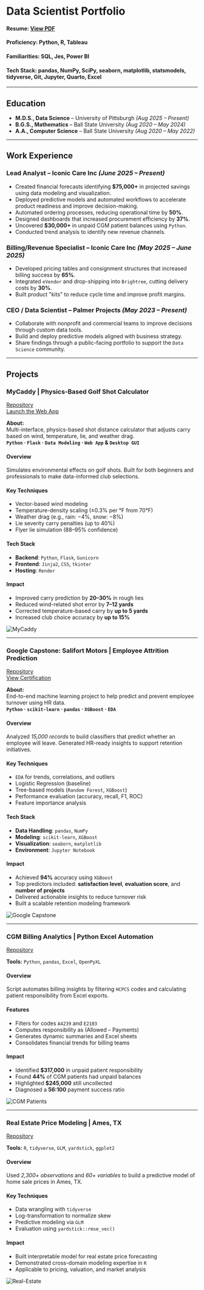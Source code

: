 # Data Scientist Portfolio

#### Resume: [View PDF](https://2d7974f8-5fa5-4136-aaa2-354b07c4877e.filesusr.com/ugd/a966b5_d8e418714fc148a69ee20224d2504475.pdf)  
#### Proficiency: Python, R, Tableau  
#### Familiarities: SQL, Jes, Power BI  
#### Tech Stack: pandas, NumPy, SciPy, seaborn, matplotlib, statsmodels, tidyverse, Git, Jupyter, Quarto, Excel

---

## Education

- **M.D.S., Data Science** – University of Pittsburgh *(Aug 2025 – Present)*  
- **B.G.S., Mathematics** – Ball State University *(Aug 2020 – May 2024)*  
- **A.A., Computer Science** – Ball State University *(Aug 2020 – May 2022)*

---

## Work Experience

### Lead Analyst – Iconic Care Inc *(June 2025 – Present)*
- Created financial forecasts identifying **$75,000+** in projected savings using data modeling and visualization.
- Deployed predictive models and automated workflows to accelerate product readiness and improve decision-making.
- Automated ordering processes, reducing operational time by **50%**.
- Designed dashboards that increased procurement efficiency by **37%**.
- Uncovered **$30,000+** in unpaid CGM patient balances using `Python`.
- Conducted trend analysis to identify new revenue channels.

### Billing/Revenue Specialist – Iconic Care Inc *(May 2025 – June 2025)*
- Developed pricing tables and consignment structures that increased billing success by **65%**.
- Integrated `eVendor` and drop-shipping into `Brightree`, cutting delivery costs by **30%**.
- Built product "kits" to reduce cycle time and improve profit margins.

### CEO / Data Scientist – Palmer Projects *(May 2023 – Present)*
- Collaborate with nonprofit and commercial teams to improve decisions through custom data tools.
- Build and deploy predictive models aligned with business strategy.
- Share findings through a public-facing portfolio to support the `Data Science` community.

---

## Projects

### MyCaddy | Physics-Based Golf Shot Calculator  
[Repository](https://github.com/CanyenPalmer/MyCaddy)  
[Launch the Web App](https://mycaddy.onrender.com)

**About:**  
Multi-interface, physics-based shot distance calculator that adjusts carry based on wind, temperature, lie, and weather drag.  
**`Python` · `Flask` · `Data Modeling` · `Web App` & `Desktop GUI`**

#### Overview
Simulates environmental effects on golf shots. Built for both beginners and professionals to make data-informed club selections.

#### Key Techniques
- Vector-based wind modeling  
- Temperature-density scaling (±0.3% per °F from 70°F)  
- Weather drag (e.g., rain: −4%, snow: −8%)  
- Lie severity carry penalties (up to 40%)  
- Flyer lie simulation (88–95% confidence)

#### Tech Stack
- **Backend**: `Python`, `Flask`, `Gunicorn`  
- **Frontend**: `Jinja2`, `CSS`, `tkinter`  
- **Hosting**: `Render`

#### Impact
- Improved carry prediction by **20–30%** in rough lies  
- Reduced wind-related shot error by **7–12 yards**  
- Corrected temperature-based carry by **up to 5 yards**  
- Increased club choice accuracy by **up to 15%**

![MyCaddy](/assets/img/rangefinder.jpg)

---

### Google Capstone: Salifort Motors | Employee Attrition Prediction  
[Repository](https://github.com/CanyenPalmer/Logistic-Regression-and-Tree-based-Machine-Learning)  
[View Certification](https://www.coursera.org/account/accomplishments/professional-cert/certificate/GLIO99TYNKY8)

**About:**  
End-to-end machine learning project to help predict and prevent employee turnover using HR data.  
**`Python` · `scikit-learn` · `pandas` · `XGBoost` · `EDA`**

#### Overview
Analyzed *15,000 records* to build classifiers that predict whether an employee will leave. Generated HR-ready insights to support retention initiatives.

#### Key Techniques
- `EDA` for trends, correlations, and outliers  
- Logistic Regression (baseline)  
- Tree-based models (`Random Forest`, `XGBoost`)  
- Performance evaluation (accuracy, recall, F1, ROC)  
- Feature importance analysis

#### Tech Stack
- **Data Handling**: `pandas`, `NumPy`  
- **Modeling**: `scikit-learn`, `XGBoost`  
- **Visualization**: `seaborn`, `matplotlib`  
- **Environment**: `Jupyter Notebook`

#### Impact
- Achieved **94%** accuracy using `XGBoost`  
- Top predictors included: **satisfaction level**, **evaluation score**, and **number of projects**  
- Delivered actionable insights to reduce turnover risk  
- Built a scalable retention modeling framework

![Google Capstone](/assets/img/google.jpg)

---

### CGM Billing Analytics | Python Excel Automation  
[Repository](https://github.com/CanyenPalmer/CGM-Patient-Analytics)

**Tools:** `Python`, `pandas`, `Excel`, `OpenPyXL`

#### Overview
Script automates billing insights by filtering `HCPCS` codes and calculating patient responsibility from Excel exports.

#### Features
- Filters for codes `A4239` and `E2103`  
- Computes responsibility as (Allowed – Payments)  
- Generates dynamic summaries and Excel sheets  
- Consolidates financial trends for billing teams

#### Impact
- Identified **$317,000** in unpaid patient responsibility  
- Found **44%** of CGM patients had unpaid balances  
- Highlighted **$245,000** still uncollected  
- Diagnosed a **56:100** payment success ratio

![CGM Patients](/assets/img/cgm.jpg)

---

### Real Estate Price Modeling | Ames, TX  
[Repository](https://github.com/CanyenPalmer/R-Coding---Real-estate-Conditions-Comparrison)

**Tools:** `R`, `tidyverse`, `GLM`, `yardstick`, `ggplot2`

#### Overview
Used *2,300+ observations* and *60+ variables* to build a predictive model of home sale prices in Ames, TX.

#### Key Techniques
- Data wrangling with `tidyverse`  
- Log-transformation to normalize skew  
- Predictive modeling via `GLM`  
- Evaluation using `yardstick::rmse_vec()`

#### Impact
- Built interpretable model for real estate price forecasting  
- Demonstrated cross-domain modeling expertise in `R`  
- Applicable to pricing, valuation, and market analysis

![Real-Estate](/assets/img/real_estate.jpg)

